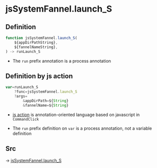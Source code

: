 # jsSystemFannel.launch_S

## Definition

```js.js
function jsSystemFannel.launch_S(
	${appDirPathString},
	${fannelNameString},
) -> runLaunch_S
```

- The `run` prefix annotation is a process annotation
## Definition by js action

```js.js
var=runLaunch_S
	?func=jsSystemFannel.launch_S
	?args=
		&appDirPath=${String}
		&fannelName=${String}
```

- [js action](#) is annotation-oriented language based on javascript in `CommandClick`

- The `run` prefix definition on `var` is a process annotation, not a variable definition

## Src

-> [jsSystemFannel.launch_S](https://github.com/puutaro/CommandClick/blob/master/app/src/main/java/com/puutaro/commandclick/fragment_lib/terminal_fragment/js_interface/system/JsSystemFannel.kt#L11)



